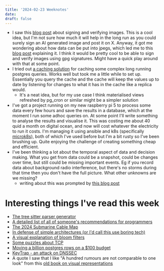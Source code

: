 ```yaml
---
title: '2024-02-23 Weeknotes'
date: 
draft: false
---
```

- I saw this [blog post](https://blog.idcrypt.global/2024/02/19/amp-early-access-program/) about signing and verifying images. This is a cool idea, but I'm not sure how much it will help in the long run as you could surely sign an AI generated image and post it on X. Anyway, it got me wondering about how data can be put into jpegs, which led me to this [blog post](https://blog.nviso.eu/2020/07/13/how-to-embed-secret-data-in-jpeg-files/) explaining it. I think it would be pretty cool to be able to sign and verify images using gpg signatures. Might have a quick play around with that at some point.
- I tried out [a caching solution](https://blog.readyset.io/dont-use-kv-stores/) for caching some complex long running postgres queries. Works well but took me a little while to set up. Essentially you query the cache and the cache will keep the values up to date by listening for changes to what it has in the cache like a replica would.
  - It's a neat idea, but for my use case I think materialised views refreshed by pg_cron or similar might be a simpler solution
- I've got a project running on my new raspberry pi 5 to process some data every few hours and save the results in a database, which at the moment I run some adhoc queries on. At some point I'll write something to analyse the results and visualise it. This was costing me about 40 quid a month on digital ocean, and now will cost whatever the electricity to run it costs. I'm managing it using ansible and k8s (specifically [microk8s](https://microk8s.io/)), both of which I've used before but I'm a bit rusty so I've been brushing up. Quite enjoying the challenge of creating something cheap and efficient.
- I've been thinking a lot about the temporal aspect of data and decision making. What you get from data could be a snapshot, could be changes over time, but still could be missing important events. Eg if you record data about background radio interference, but there's no storms during that time then you don't have the full picture. What other unknowns are we missing?
  - writing about this was prompted by [this blog post](https://mikkeldengsoe.substack.com/p/data-will-not-tell-you-what-to-do)

# Interesting things I've read this week
- [The tree sitter parser generator](https://tree-sitter.github.io/tree-sitter/)
- [A detailed list of all of someone's recommendations for programmers](https://github.com/charlax/professional-programming)
- [The 2024 Submarine Cable Map](https://submarine-cable-map-2024.telegeography.com/)
- [In defense of simple architectures (or I'd call this use boring tech)](https://danluu.com/simple-architectures/)
- [A visual explanation of bloom filters](https://samwho.dev/bloom-filters/)
- [Some puzzles about TCP](https://www.tritondatacenter.com/blog/tcp-puzzlers)
- [Moving a billion postgres rows on a $100 budget](https://blog.peerdb.io/moving-a-billion-postgres-rows-on-a-100-budget)
- [KeyTrap - an attack on DNSSEC](https://labs.ripe.net/author/haya-shulman/keytrap-algorithmic-complexity-attacks-exploit-fundamental-design-flaw-in-dnssec/)
- A quote I saw that I like "A hundred rumours are not comparable to one look" from this [old book on visual representations](https://archive.org/details/graphicpresentat00brinrich/page/22/mode/2up)

